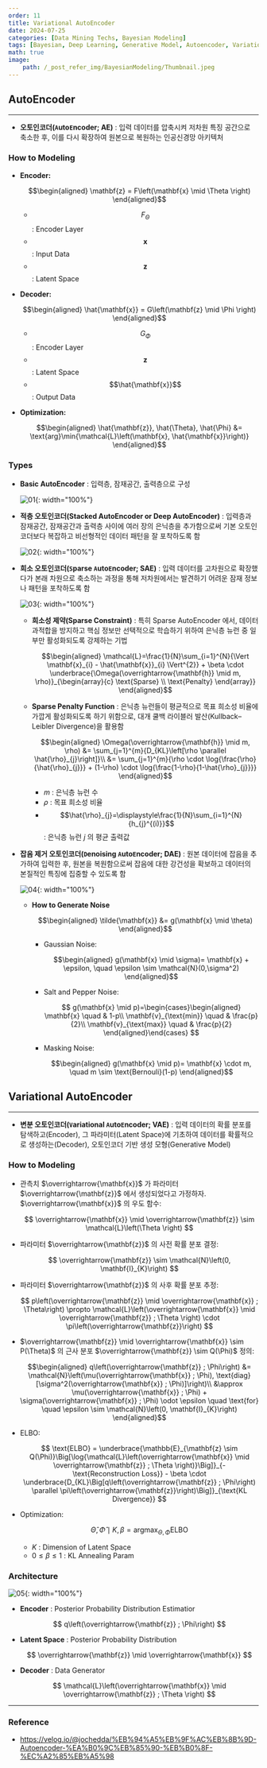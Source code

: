 ```yaml
---
order: 11
title: Variational AutoEncoder
date: 2024-07-25
categories: [Data Mining Techs, Bayesian Modeling]
tags: [Bayesian, Deep Learning, Generative Model, Autoencoder, Variational Inference]
math: true
image:
    path: /_post_refer_img/BayesianModeling/Thumbnail.jpeg
---
```


## AutoEncoder
-----

- **오토인코더(`A`uto`E`ncoder; AE)** : 입력 데이터를 압축시켜 저차원 특징 공간으로 축소한 후, 이를 다시 확장하여 원본으로 복원하는 인공신경망 아키텍처

### How to Modeling

- **Encoder:**

    $$\begin{aligned}
    \mathbf{z} = F\left(\mathbf{x} \mid \Theta \right)
    \end{aligned}$$

    - $$F_{\Theta}$$ : Encoder Layer
    - $$\mathbf{x}$$ : Input Data
    - $$\mathbf{z}$$ : Latent Space

- **Decoder:** 

    $$\begin{aligned}
    \hat{\mathbf{x}} = G\left(\mathbf{z} \mid \Phi \right)
    \end{aligned}$$

    - $$G_{\Phi}$$ : Encoder Layer
    - $$\mathbf{z}$$ : Latent Space
    - $$\hat{\mathbf{x}}$$ : Output Data

- **Optimization:**

    $$\begin{aligned}
    \hat{\mathbf{z}}, \hat{\Theta}, \hat{\Phi} &= \text{arg}\min{\mathcal{L}\left(\mathbf{x}, \hat{\mathbf{x}}\right)}
    \end{aligned}$$

### Types

- **Basic AutoEncoder** : 입력층, 잠재공간, 출력층으로 구성

    ![01](/_post_refer_img/BayesianModeling/11-01.png){: width="100%"}

- **적층 오토인코더(Stacked AutoEncoder or Deep AutoEncoder)** : 입력층과 잠재공간, 잠재공간과 출력층 사이에 여러 장의 은닉층을 추가함으로써 기본 오토인코더보다 복잡하고 비선형적인 데이터 패턴을 잘 포착하도록 함

    ![02](/_post_refer_img/BayesianModeling/11-02.png){: width="100%"}

- **희소 오토인코더(`S`parse `A`uto`E`ncoder; SAE)** : 입력 데이터를 고차원으로 확장했다가 본래 차원으로 축소하는 과정을 통해 저차원에서는 발견하기 어려운 잠재 정보나 패턴을 포착하도록 함

    ![03](/_post_refer_img/BayesianModeling/11-03.png){: width="100%"}

    - **희소성 제약(Sparse Constraint)** : 특히 Sparse AutoEncoder 에서, 데이터 과적합을 방지하고 핵심 정보만 선택적으로 학습하기 위하여 은닉층 뉴런 중 일부만 활성화되도록 강제하는 기법

        $$\begin{aligned}
        \mathcal{L}=\frac{1}{N}\sum_{i=1}^{N}{\Vert \mathbf{x}_{i} - \hat{\mathbf{x}}_{i} \Vert^{2}} + \beta \cdot \underbrace{\Omega(\overrightarrow{\mathbf{h}} \mid m, \rho)}_{\begin{array}{c} \text{Sparse} \\ \text{Penalty} \end{array}}
        \end{aligned}$$

    - **Sparse Penalty Function** : 은닉층 뉴런들이 평균적으로 목표 희소성 비율에 가깝게 활성화되도록 하기 위함으로, 대개 쿨백 라이블러 발산(Kullback–Leibler Divergence)을 활용함

        $$\begin{aligned}
        \Omega(\overrightarrow{\mathbf{h}} \mid m, \rho)
        &= \sum_{j=1}^{m}{D_{KL}\left[\rho \parallel \hat{\rho}_{j}\right]}\\
        &= \sum_{j=1}^{m}{\rho \cdot \log{\frac{\rho}{\hat{\rho}_{j}}} + (1-\rho) \cdot \log{\frac{1-\rho}{1-\hat{\rho}_{j}}}}
        \end{aligned}$$

        - $m$ : 은닉층 뉴런 수
        - $\rho$ : 목표 희소성 비율
        - $$\hat{\rho}_{j}=\displaystyle\frac{1}{N}\sum_{i=1}^{N}{h_{j}^{(i)}}$$ : 은닉층 뉴런 $j$ 의 평균 출력값

- **잡음 제거 오토인코더(`D`enoising `A`uto`E`ncoder; DAE)** : 원본 데이터에 잡음을 추가하여 입력한 후, 원본을 복원함으로써 잡음에 대한 강건성을 확보하고 데이터의 본질적인 특징에 집중할 수 있도록 함

    ![04](/_post_refer_img/BayesianModeling/11-04.png){: width="100%"}

    - **How to Generate Noise**

        $$\begin{aligned}
        \tilde{\mathbf{x}} &= g(\mathbf{x} \mid \theta)
        \end{aligned}$$

        - Gaussian Noise:

            $$\begin{aligned}
            g(\mathbf{x} \mid \sigma)= \mathbf{x} + \epsilon, \quad \epsilon \sim \mathcal{N}(0,\sigma^2)
            \end{aligned}$$

        - Salt and Pepper Noise:

            $$
            g(\mathbf{x} \mid p)=\begin{cases}\begin{aligned}
            \mathbf{x} \quad & 1-p\\
            \mathbf{v}_{\text{min}} \quad & \frac{p}{2}\\
            \mathbf{v}_{\text{max}} \quad & \frac{p}{2}
            \end{aligned}\end{cases}
            $$

        - Masking Noise:

            $$\begin{aligned}
            g(\mathbf{x} \mid p)= \mathbf{x} \cdot m, \quad m \sim \text{Bernouli}(1-p)
            \end{aligned}$$

## Variational AutoEncoder
-----

- **변분 오토인코더(`V`ariational `A`uto`E`ncoder; VAE)** : 입력 데이터의 확률 분포를 탐색하고(Encoder), 그 파라미터(Latent Space)에 기초하여 데이터를 확률적으로 생성하는(Decoder), 오토인코더 기반 생성 모형(Generative Model)

### How to Modeling

- 관측치 $\overrightarrow{\mathbf{x}}$ 가 파라미터 $\overrightarrow{\mathbf{z}}$ 에서 생성되었다고 가정하자. $\overrightarrow{\mathbf{x}}$ 의 우도 함수:

    $$
    \overrightarrow{\mathbf{x}} \mid \overrightarrow{\mathbf{z}} \sim \mathcal{L}\left(\Theta \right)
    $$

- 파라미터 $\overrightarrow{\mathbf{z}}$ 의 사전 확률 분포 결정:

    $$
    \overrightarrow{\mathbf{z}} \sim \mathcal{N}\left(0, \mathbf{I}_{K}\right)
    $$

- 파라미터 $\overrightarrow{\mathbf{z}}$ 의 사후 확률 분포 추정:

    $$
    p\left(\overrightarrow{\mathbf{z}} \mid \overrightarrow{\mathbf{x}} ; \Theta\right) \propto \mathcal{L}\left(\overrightarrow{\mathbf{x}} \mid \overrightarrow{\mathbf{z}} ; \Theta \right) \cdot \pi\left(\overrightarrow{\mathbf{z}}\right)
    $$

- $\overrightarrow{\mathbf{z}} \mid \overrightarrow{\mathbf{x}} \sim P(\Theta)$ 의 근사 분포 $\overrightarrow{\mathbf{z}} \sim Q(\Phi)$ 정의:

    $$\begin{aligned}
    q\left(\overrightarrow{\mathbf{z}} ; \Phi\right)
    &= \mathcal{N}\left(\mu(\overrightarrow{\mathbf{x}} ; \Phi), \text{diag}[\sigma^2(\overrightarrow{\mathbf{x}} ; \Phi)]\right)\\
    &\approx \mu(\overrightarrow{\mathbf{x}} ; \Phi) + \sigma(\overrightarrow{\mathbf{x}} ; \Phi) \odot \epsilon \quad \text{for} \quad \epsilon \sim \mathcal{N}\left(0, \mathbf{I}_{K}\right)
    \end{aligned}$$

- ELBO:

    $$
    \text{ELBO}
    = \underbrace{\mathbb{E}_{\mathbf{z} \sim Q(\Phi)}\Big[\log{\mathcal{L}\left(\overrightarrow{\mathbf{x}} \mid \overrightarrow{\mathbf{z}} ; \Theta \right)}\Big]}_{-\text{Reconstruction Loss}} - \beta \cdot \underbrace{D_{KL}\Big[q\left(\overrightarrow{\mathbf{z}} ; \Phi\right) \parallel \pi\left(\overrightarrow{\mathbf{z}}\right)\Big]}_{\text{KL Divergence}}
    $$

- Optimization:

    $$
    \hat{\Theta},\hat{\Phi} \mid K, \beta
    = \text{arg}\max_{\Theta,\Phi}{\text{ELBO}}
    $$

    - $K$ : Dimension of Latent Space
    - $0 \le \beta \le 1$ : KL Annealing Param

### Architecture

![05](/_post_refer_img/BayesianModeling/11-05.png){: width="100%"}

- **Encoder** : Posterior Probability Distribution Estimatior

    $$
    q\left(\overrightarrow{\mathbf{z}} ; \Phi\right)
    $$

- **Latent Space** : Posterior Probability Distribution

    $$
    \overrightarrow{\mathbf{z}} \mid \overrightarrow{\mathbf{x}}
    $$

- **Decoder** : Data Generator

    $$
    \mathcal{L}\left(\overrightarrow{\mathbf{x}} \mid \overrightarrow{\mathbf{z}} ; \Theta \right)
    $$

-----

### Reference

- https://velog.io/@jochedda/%EB%94%A5%EB%9F%AC%EB%8B%9D-Autoencoder-%EA%B0%9C%EB%85%90-%EB%B0%8F-%EC%A2%85%EB%A5%98
